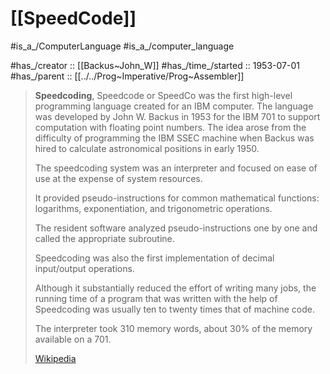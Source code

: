 # [[SpeedCode]] 

#is_a_/ComputerLanguage 
#is_a_/computer_language  

#has_/creator :: [[Backus~John_W]] 
#has_/time_/started :: 1953-07-01 
#has_/parent :: [[../../Prog~Imperative/Prog~Assembler]] 

> **Speedcoding**, Speedcode or SpeedCo was the first high-level programming language created for an IBM computer. 
> The language was developed by John W. Backus in 1953 for the IBM 701 to support computation with  floating point numbers.
> The idea arose from the difficulty of programming the IBM SSEC machine when Backus was hired to calculate astronomical positions in early 1950.
>
> The speedcoding system was an interpreter 
> and focused on ease of use at the expense of system resources. 
> 
> It provided pseudo-instructions for common mathematical functions: 
> logarithms, exponentiation, and trigonometric operations. 
> 
> The resident software analyzed pseudo-instructions one by one and called the appropriate subroutine. 
> 
> Speedcoding was also the first implementation of decimal input/output operations. 
> 
> Although it substantially reduced the effort of writing many jobs, the running time of a program that was written with the help of Speedcoding was usually ten to twenty times that of machine code. 
> 
> The interpreter took 310 memory words, about 30% of the memory available on a 701.
>
> [Wikipedia](https://en.wikipedia.org/wiki/Speedcoding)

